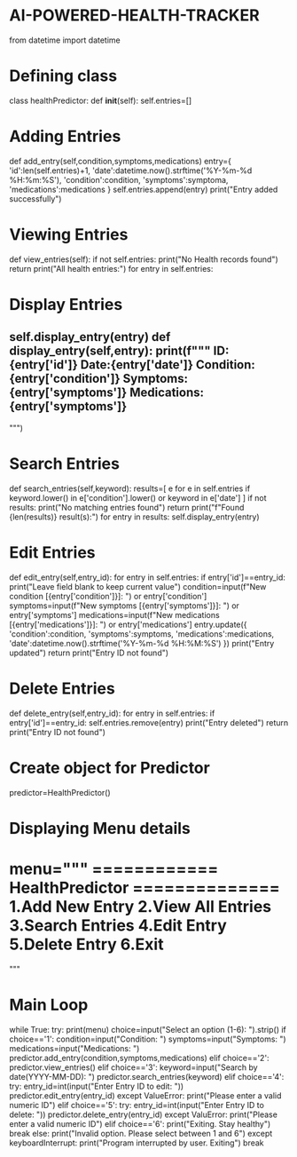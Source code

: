 # AI-POWERED-HEALTH-TRACKER
from datetime import datetime

# Defining class
class healthPredictor:
def __init__(self):
self.entries=[]

# Adding Entries
def add_entry(self,condition,symptoms,medications)
entry={
'id':len(self.entries)+1,
'date':datetime.now().strftime('%Y-%m-%d %H:%m:%S'),
'condition':condition,
'symptoms':symptoma,
'medications':medications
}
self.entries.append(entry)
print("Entry added successfully")

# Viewing Entries
def view_entries(self):
if not self.entries:
print("No Health records found")
return
print("All health entries:")
for entry in self.entries:

# Display Entries
self.display_entry(entry)
def display_entry(self,entry):
print(f"""
ID:{entry['id']}
Date:{entry['date']}
Condition:{entry['condition']}
Symptoms:{entry['symptoms']}
Medications:{entry['symptoms']}
----------------------------------
""")

# Search Entries
def search_entries(self,keyword):
results=[
e for e in self.entries
if keyword.lower() in e['condition'].lower() or keyword in e['date']
]
if not results:
print("No matching entries found")
return
print("f"Found {len(results)} result(s):")
for entry in results:
self.display_entry(entry)

# Edit Entries
def edit_entry(self,entry_id):
for entry in self.entries:
if entry['id']==entry_id:
print("Leave field blank to keep current value")
condition=input(f"New condition [{entry['condition']}]: ") or entry['condition']
symptoms=input(f"New symptoms [{entry['symptoms']}]: ") or entry['symptoms']
medications=input(f"New medications [{entry['medications']}]: ") or entry['medications']
entry.update({
'condition':condition,
'symptoms':symptoms,
'medications':medications,
'date':datetime.now().strftime('%Y-%m-%d %H:%M:%S')
})
print("Entry updated")
return
print("Entry ID not found")

# Delete Entries
def delete_entry(self,entry_id):
for entry in self.entries:
if entry['id']==entry_id:
self.entries.remove(entry)
print("Entry deleted")
return
print("Entry ID not found")

# Create object for Predictor
predictor=HealthPredictor()

# Displaying Menu details
menu="""
============ HealthPredictor ==============
1.Add New Entry
2.View All Entries
3.Search Entries
4.Edit Entry
5.Delete Entry
6.Exit
==========================================
"""
# Main Loop
while True:
try:
print(menu)
choice=input("Select an option (1-6): ").strip()
if choice=='1':
condition=input("Condition: ")
symptoms=input("Symptoms: ")
medications=input("Medications: ")
predictor.add_entry(condition,symptoms,medications)
elif choice=='2':
predictor.view_entries()
elif choice=='3':
keyword=input("Search by date(YYYY-MM-DD): ")
predictor.search_entries(keyword)
elif choice=='4':
try:
entry_id=int(input("Enter Entry ID to edit: "))
predictor.edit_entry(entry_id)
except ValueError:
print("Please enter a valid numeric ID")
elif choice=='5':
try:
entry_id=int(input("Enter Entry ID to delete: "))
predictor.delete_entry(entry_id)
except ValuError:
print("Please enter a valid numeric ID")
elif choice=='6':
print("Exiting. Stay healthy")
break
else:
print("Invalid option. Please select between 1 and 6")
except keyboardInterrupt:
print("Program interrupted by user. Exiting")
break

